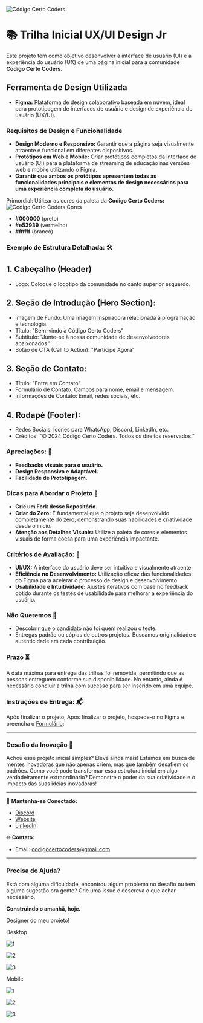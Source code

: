 ![Código Certo Coders](https://utfs.io/f/3b2340e8-5523-4aca-a549-0688fd07450e-j4edu.jfif)

# 📚 Trilha Inicial UX/UI Design Jr
Este projeto tem como objetivo desenvolver a interface de usuário (UI) e a experiência do usuário (UX) de uma página inicial para a comunidade **Codigo Certo Coders**.

## Ferramenta de Design Utilizada
- **Figma:** Plataforma de design colaborativo baseada em nuvem, ideal para prototipagem de interfaces de usuário e design de experiência do usuário (UX/UI).

### Requisitos de Design e Funcionalidade 
- **Design Moderno e Responsivo:** Garantir que a página seja visualmente atraente e funcional em diferentes dispositivos.
- **Protótipos em Web e Mobile:** Criar protótipos completos da interface de usuário (UI) para a plataforma de streaming de educação nas versões web e mobile utilizando o Figma.
- **Garantir que ambos os protótipos apresentem todas as funcionalidades principais e elementos de design necessários para uma experiência completa do usuário.**

Primordial: Utilizar as cores da paleta da **Codigo Certo Coders:**
![Codigo Certo Coders Cores](https://github.com/codigocerto/TrilhaFrontEndJR-JUN15/assets/170693068/5ced1a97-b2c6-4f54-836c-7b3e115f879f)
- **#000000** (preto)
- **#e53939** (vermelho)
- **#ffffff** (branco)

### Exemplo de Estrutura Detalhada: 🛠️
## **1. Cabeçalho (Header)**
- Logo: Coloque o logotipo da comunidade no canto superior esquerdo.
## **2. Seção de Introdução (Hero Section):**
- Imagem de Fundo: Uma imagem inspiradora relacionada à programação e tecnologia.
- Título: "Bem-vindo à Código Certo Coders"
- Subtítulo: "Junte-se à nossa comunidade de desenvolvedores apaixonados."
- Botão de CTA (Call to Action): "Participe Agora"
## **3. Seção de Contato:**
- Título: "Entre em Contato"
- Formulário de Contato: Campos para nome, email e mensagem.
- Informações de Contato: Email, redes sociais, etc.
## **4. Rodapé (Footer):**
- Redes Sociais: Ícones para WhatsApp, Discord, LinkedIn, etc.
- Créditos: "© 2024 Código Certo Coders. Todos os direitos reservados."

### Apreciações: 🎉
- **Feedbacks visuais para o usuário.**
- **Design Responsivo e Adaptável.**
- **Facilidade de Prototipagem.**

### Dicas para Abordar o Projeto 🌟
- **Crie um Fork desse Repositório.**
- **Criar do Zero:** É fundamental que o projeto seja desenvolvido completamente do zero, demonstrando suas habilidades e criatividade desde o início.
- **Atenção aos Detalhes Visuais:** Utilize a paleta de cores e elementos visuais de forma coesa para uma experiência impactante.

### Critérios de Avaliação: 📝
- **UI/UX:** A interface do usuário deve ser intuitiva e visualmente atraente.
- **Eficiência no Desenvolvimento:** Utilização eficaz das funcionalidades do Figma para acelerar o processo de design e desenvolvimento.
- **Usabilidade e Intuitividade:** Ajustes iterativos com base no feedback obtido durante os testes de usabilidade para melhorar a experiência do usuário.

### Não Queremos 🚫
- Descobrir que o candidato não foi quem realizou o teste.
- Entregas padrão ou cópias de outros projetos. Buscamos originalidade e autenticidade em cada contribuição.

### Prazo ⏳
A data máxima para entrega das trilhas foi removida, permitindo que as pessoas entreguem conforme sua disponibilidade. No entanto, ainda é necessário concluir a trilha com sucesso para ser inserido em uma equipe.

### Instruções de Entrega: 📬
Após finalizar o projeto, Após finalizar o projeto, hospede-o no Figma e preencha o [Formulário](https://forms.gle/gZViPMTSDV5nidSu6):  

---

### Desafio da Inovação 🚀
Achou esse projeto inicial simples? Eleve ainda mais! Estamos em busca de mentes inovadoras que não apenas criem, mas que também desafiem os padrões. Como você pode transformar essa estrutura inicial em algo verdadeiramente extraordinário? Demonstre o poder da sua criatividade e o impacto das suas ideias inovadoras!

---

🔗 **Mantenha-se Conectado:**
- [Discord](https://discord.gg/wzA9FGZHNv)
- [Website](http://www.codigocertocoders.com.br/)
- [LinkedIn](https://www.linkedin.com/company/codigocerto/)
  
🌐 **Contato:**
- Email: codigocertocoders@gmail.com

---

### Precisa de Ajuda?
Está com alguma dificuldade, encontrou algum problema no desafio ou tem alguma sugestão pra gente? Crie uma issue e descreva o que achar necessário.

**Construindo o amanhã, hoje.**

Designer do meu projeto!

Desktop

![1](https://github.com/wendeldh7/desafio-github-markdown/assets/85760216/ebec4598-1e08-45f5-8c2b-a7465c664ea4)

![2](https://github.com/wendeldh7/desafio-github-markdown/assets/85760216/ffcabb26-8e73-4a48-b565-78db0406a392)

![3](https://github.com/wendeldh7/desafio-github-markdown/assets/85760216/c414c03f-b9ba-45fa-9d0e-1ead0bcd20d9)


Mobile

![1](https://github.com/wendeldh7/desafio-github-markdown/assets/85760216/7349f9f2-20a5-418c-aa70-6c6f582aa612)

![2](https://github.com/wendeldh7/desafio-github-markdown/assets/85760216/2b2ae551-16b1-4f84-894e-2ddff5222789)

![3](https://github.com/wendeldh7/desafio-github-markdown/assets/85760216/187de4af-4332-449b-a2a5-96b952969120)


